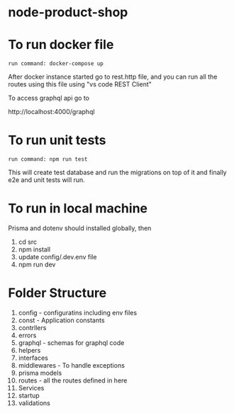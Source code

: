 # node-product-shop
# To run docker file
    run command: docker-compose up

After docker instance started go to rest.http file, and you can run all the routes using this file using "vs code REST Client"

To access graphql api go to 

http://localhost:4000/graphql

# To run unit tests
    run command: npm run test

This will create test database and run the migrations on top of it and finally e2e and unit tests will run.

# To run in local machine

Prisma and dotenv should installed globally, then

1. cd src
2. npm install
3. update config/.dev.env file
4. npm run dev

# Folder Structure
1. config - configuratins including env files
2. const - Application constants
3. contrllers
4. errors
5. graphql - schemas for graphql code
6. helpers
7. interfaces
8. middlewares - To handle exceptions
9. prisma models
10. routes - all the routes defined in here
11. Services
12. startup
13. validations